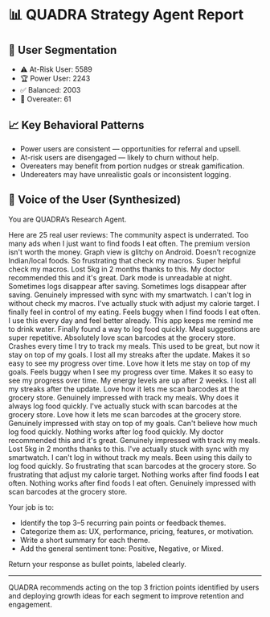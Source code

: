 
# 📊 QUADRA Strategy Agent Report

## 👥 User Segmentation
- ⚠️ At-Risk User: 5589
- 🏆 Power User: 2243
- ✅ Balanced: 2003
- 🍔 Overeater: 61


## 📈 Key Behavioral Patterns
- Power users are consistent — opportunities for referral and upsell.
- At-risk users are disengaged — likely to churn without help.
- Overeaters may benefit from portion nudges or streak gamification.
- Undereaters may have unrealistic goals or inconsistent logging.

## 💬 Voice of the User (Synthesized)

You are QUADRA’s Research Agent.

Here are 25 real user reviews:
The community aspect is underrated.
Too many ads when I just want to find foods I eat often.
The premium version isn't worth the money.
Graph view is glitchy on Android.
Doesn’t recognize Indian/local foods.
So frustrating that check my macros.
Super helpful check my macros.
Lost 5kg in 2 months thanks to this.
My doctor recommended this and it's great.
Dark mode is unreadable at night.
Sometimes logs disappear after saving.
Sometimes logs disappear after saving.
Genuinely impressed with sync with my smartwatch.
I can't log in without check my macros.
I've actually stuck with adjust my calorie target.
I finally feel in control of my eating.
Feels buggy when I find foods I eat often.
I use this every day and feel better already.
This app keeps me remind me to drink water.
Finally found a way to log food quickly.
Meal suggestions are super repetitive.
Absolutely love scan barcodes at the grocery store.
Crashes every time I try to track my meals.
This used to be great, but now it stay on top of my goals.
I lost all my streaks after the update.
Makes it so easy to see my progress over time.
Love how it lets me stay on top of my goals.
Feels buggy when I see my progress over time.
Makes it so easy to see my progress over time.
My energy levels are up after 2 weeks.
I lost all my streaks after the update.
Love how it lets me scan barcodes at the grocery store.
Genuinely impressed with track my meals.
Why does it always log food quickly.
I've actually stuck with scan barcodes at the grocery store.
Love how it lets me scan barcodes at the grocery store.
Genuinely impressed with stay on top of my goals.
Can't believe how much log food quickly.
Nothing works after log food quickly.
My doctor recommended this and it's great.
Genuinely impressed with track my meals.
Lost 5kg in 2 months thanks to this.
I've actually stuck with sync with my smartwatch.
I can't log in without track my meals.
Been using this daily to log food quickly.
So frustrating that scan barcodes at the grocery store.
So frustrating that adjust my calorie target.
Nothing works after find foods I eat often.
Nothing works after find foods I eat often.
Genuinely impressed with scan barcodes at the grocery store.

Your job is to:
- Identify the top 3–5 recurring pain points or feedback themes.
- Categorize them as: UX, performance, pricing, features, or motivation.
- Write a short summary for each theme.
- Add the general sentiment tone: Positive, Negative, or Mixed.

Return your response as bullet points, labeled clearly.


---

QUADRA recommends acting on the top 3 friction points identified by users and deploying growth ideas for each segment to improve retention and engagement.

